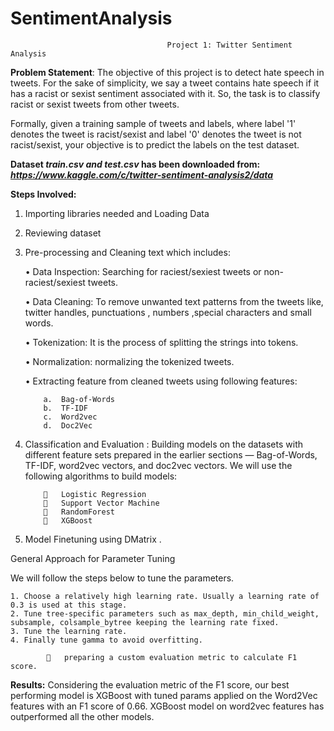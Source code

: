 # SentimentAnalysis

                                       Project 1: Twitter Sentiment Analysis
                                       
__Problem Statement__: The objective of this project is to detect hate speech in tweets. For the sake of simplicity, we say a tweet contains hate speech if it has a racist or sexist sentiment associated with it. So, the task is to classify racist or sexist tweets from other tweets.

Formally, given a training sample of tweets and labels, where label '1' denotes the tweet is racist/sexist and label '0' denotes the tweet is not racist/sexist, your objective is to predict the labels on the test dataset.

__Dataset *train.csv and test.csv* has been downloaded from:__ *__https://www.kaggle.com/c/twitter-sentiment-analysis2/data__*

__Steps Involved:__
1.	Importing libraries needed and Loading Data

2.	Reviewing dataset

3.	Pre-processing and Cleaning text which includes:

       •	Data Inspection: Searching for raciest/sexiest tweets or non-raciest/sexiest tweets.

       •	Data Cleaning: To remove unwanted text patterns from the tweets like, twitter handles, punctuations , numbers ,special characters and small words.

       •	Tokenization: It is the process of splitting the strings into tokens.

       •	Normalization: normalizing the tokenized tweets.

       •	Extracting feature from cleaned tweets using following features:
   
            a.	Bag-of-Words
            b.	TF-IDF
            c.	Word2vec
            d.	Doc2Vec
            
4.	Classification and Evaluation : Building models on the datasets with different feature sets prepared in the earlier sections — Bag-of-Words, TF-IDF, word2vec vectors, and doc2vec vectors. We will use the following algorithms to build models:

            	Logistic Regression
            	Support Vector Machine
            	RandomForest
            	XGBoost
            
5.	Model Finetuning using DMatrix .

General Approach for Parameter Tuning

We will follow the steps below to tune the parameters.

    1. Choose a relatively high learning rate. Usually a learning rate of 0.3 is used at this stage.
    2. Tune tree-specific parameters such as max_depth, min_child_weight, subsample, colsample_bytree keeping the learning rate fixed.
    3. Tune the learning rate.
    4. Finally tune gamma to avoid overfitting.
    
            	preparing a custom evaluation metric to calculate F1 score.
            
__Results:__ Considering the evaluation metric of the F1 score, our best performing model is XGBoost with tuned params applied on the Word2Vec features with an F1 score of 0.66. XGBoost model on word2vec features has outperformed all the other models.
